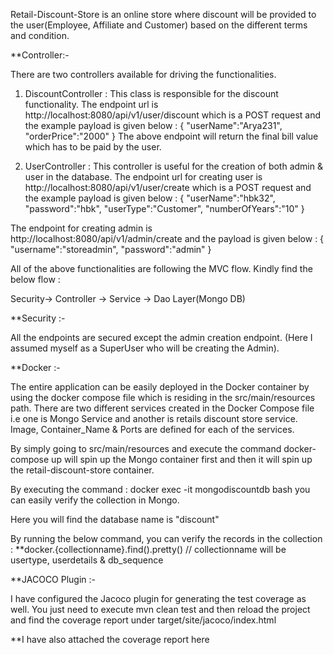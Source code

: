 
Retail-Discount-Store is an online store where discount will be provided to the user(Employee, Affiliate and Customer) based on the different terms and condition.

**Controller:- 

There are two controllers available for driving the functionalities.

1. DiscountController : This class is responsible for the discount functionality.
The endpoint url is http://localhost:8080/api/v1/user/discount which is a POST request and the example payload is given below :
{
    "userName":"Arya231",
    "orderPrice":"2000"
}
The above endpoint will return the final bill value which has to be paid by the user.

2. UserController : This controller is useful for the creation of both admin & user in the database.
The endpoint url for creating user is http://localhost:8080/api/v1/user/create which is a POST request and the example payload is given below :
{
    "userName":"hbk32",
    "password":"hbk",
    "userType":"Customer",
    "numberOfYears":"10"
}

The endpoint for creating admin is http://localhost:8080/api/v1/admin/create
and the payload is given below :
{
    "username":"storeadmin",
    "password":"admin"
}

All of the above functionalities are following the MVC flow. Kindly find the below flow :

Security-> Controller -> Service -> Dao Layer(Mongo DB)

**Security :- 

All the endpoints are secured except the admin creation endpoint. (Here I assumed myself as a SuperUser who will be creating the Admin).


**Docker :- 

The entire application can be easily deployed in the Docker container by using the docker compose file which is residing in the src/main/resources path.
There are two different services created in the Docker Compose file i.e one is Mongo Service and another is retails discount store service.
Image, Container_Name & Ports are defined for each of the services.

By simply going to src/main/resources and execute the command docker-compose up will spin up the Mongo container first and then it will spin up the 
retail-discount-store container.

By executing the command : docker exec -it mongodiscountdb bash
you can easily verify the collection in Mongo.

Here you will find the database name is "discount"

By running the below command, you can verify the records in the collection :
**docker.{collectionname}.find().pretty() // collectionname will be usertype, userdetails & db_sequence

**JACOCO Plugin :- 

I have configured the Jacoco plugin for generating the test coverage as well.
You just need to execute mvn clean test and then reload the project and find the coverage report under target/site/jacoco/index.html

**I have also attached the coverage report here



